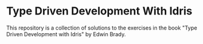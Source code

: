 # Type Driven Development With Idris
This repository is a collection of solutions to the exercises in the book "Type Driven Development with Idris"
by Edwin Brady.
